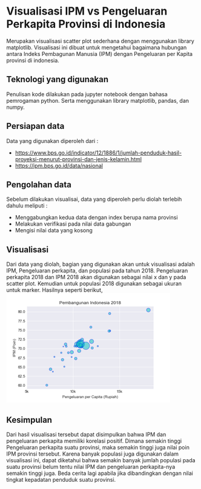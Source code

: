 # Visualisasi IPM vs Pengeluaran Perkapita Provinsi di Indonesia
Merupakan visualisasi scatter plot sederhana dengan menggunakan library matplotlib. Visualisasi ini dibuat untuk mengetahui bagaimana hubungan antara Indeks Pembagunan Manusia (IPM) dengan Pengeluaran per Kapita provinsi di indonesia. 

## Teknologi yang digunakan
Penulisan kode dilakukan pada jupyter notebook dengan bahasa pemrogaman python. Serta menggunakan library matplotlib, pandas, dan numpy.

## Persiapan data
Data yang digunakan diperoleh dari :
* https://www.bps.go.id/indicator/12/1886/1/jumlah-penduduk-hasil-proyeksi-menurut-provinsi-dan-jenis-kelamin.html
* https://ipm.bps.go.id/data/nasional

## Pengolahan data
Sebelum dilakukan visualisai, data yang diperoleh perlu diolah terlebih dahulu meliputi :
* Menggabungkan kedua data dengan index berupa nama provinsi
* Melakukan verifikasi pada nilai data gabungan
* Mengisi nilai data yang kosong

## Visualisasi
Dari data yang diolah, bagian yang digunakan akan untuk visualisasi adalah IPM, Pengeluaran perkapita, dan populasi pada tahun 2018. Pengeluaran perkapita 2018 dan IPM 2018 akan digunakan sebagai nilai x dan y pada scatter plot. Kemudian untuk populasi 2018 digunakan sebagai ukuran untuk marker. Hasilnya seperti berikut,
![Scatter plot hasil visualisasi](https://github.com/negatively/Indonesia-IPMvsPengeluaran/blob/main/ipmVSpengeluaran2018.png)

## Kesimpulan
Dari hasil visualisasi tersebut dapat disimpulkan bahwa IPM dan pengeluaran perkapita memiliki korelasi positif. Dimana semakin tinggi Pengeluaran perkapita suatu provinsi, maka semakin tinggi juga nilai poin IPM provinsi tersebut. Karena banyak populasi juga digunakan dalam visualisasi ini, dapat diketahui bahwa semakin banyak jumlah populasi pada suatu provinsi belum tentu nilai IPM dan pengeluaran perkapita-nya semakin tinggi juga. Beda cerita lagi apabila jika dibandingkan dengan nilai tingkat kepadatan penduduk suatu provinsi.
